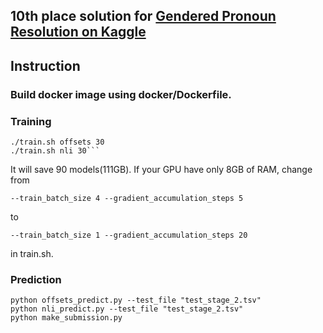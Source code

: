 ## 10th place solution for [Gendered Pronoun Resolution on Kaggle](https://www.kaggle.com/c/gendered-pronoun-resolution) ##

## Instruction ##
### Build docker image using docker/Dockerfile. ###
### Training ###

```
./train.sh offsets 30
./train.sh nli 30```
```
It will save 90 models(111GB). If your GPU have only 8GB of RAM, change from

```--train_batch_size 4 --gradient_accumulation_steps 5```

to

```--train_batch_size 1 --gradient_accumulation_steps 20```

in train.sh.
### Prediction ###
```
python offsets_predict.py --test_file "test_stage_2.tsv"
python nli_predict.py --test_file "test_stage_2.tsv"
python make_submission.py
```
